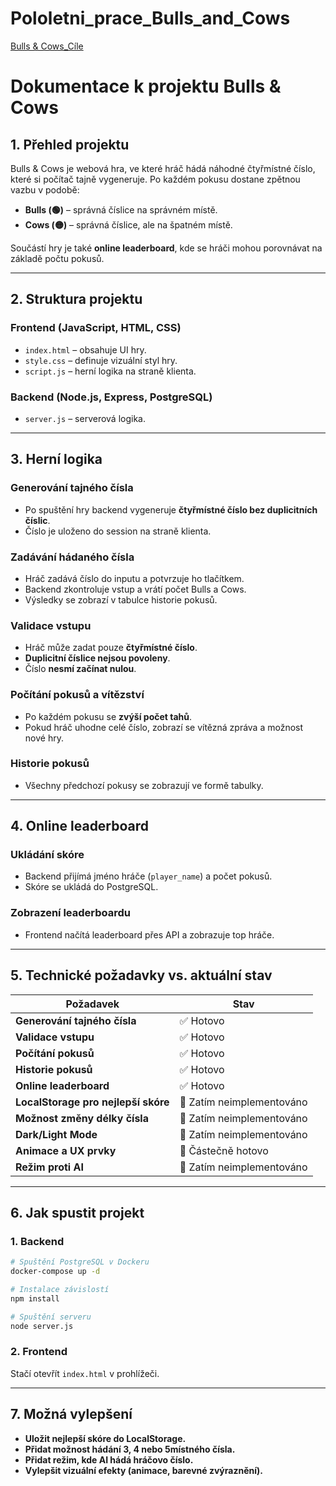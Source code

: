 # Pololetni_prace_Bulls_and_Cows
 
 [Bulls & Cows_Cíle](https://www.remnote.com/a/Seznam-projektu/67a09c942d1d3b8343d49e4b)

# Dokumentace k projektu Bulls & Cows

## 1. Přehled projektu
Bulls & Cows je webová hra, ve které hráč hádá náhodné čtyřmístné číslo, které si počítač tajně vygeneruje. Po každém pokusu dostane zpětnou vazbu v podobě:
- **Bulls (🟢)** – správná číslice na správném místě.
- **Cows (🟡)** – správná číslice, ale na špatném místě.

Součástí hry je také **online leaderboard**, kde se hráči mohou porovnávat na základě počtu pokusů.

---

## 2. Struktura projektu

### **Frontend (JavaScript, HTML, CSS)**
- `index.html` – obsahuje UI hry.
- `style.css` – definuje vizuální styl hry.
- `script.js` – herní logika na straně klienta.

### **Backend (Node.js, Express, PostgreSQL)**
- `server.js` – serverová logika.

---

## 3. Herní logika
### **Generování tajného čísla**
- Po spuštění hry backend vygeneruje **čtyřmístné číslo bez duplicitních číslic**.
- Číslo je uloženo do session na straně klienta.

### **Zadávání hádaného čísla**
- Hráč zadává číslo do inputu a potvrzuje ho tlačítkem.
- Backend zkontroluje vstup a vrátí počet Bulls a Cows.
- Výsledky se zobrazí v tabulce historie pokusů.

### **Validace vstupu**
- Hráč může zadat pouze **čtyřmístné číslo**.
- **Duplicitní číslice nejsou povoleny**.
- Číslo **nesmí začínat nulou**.

### **Počítání pokusů a vítězství**
- Po každém pokusu se **zvýší počet tahů**.
- Pokud hráč uhodne celé číslo, zobrazí se vítězná zpráva a možnost nové hry.

### **Historie pokusů**
- Všechny předchozí pokusy se zobrazují ve formě tabulky.

---

## 4. Online leaderboard
### **Ukládání skóre**
- Backend přijímá jméno hráče (`player_name`) a počet pokusů.
- Skóre se ukládá do PostgreSQL.

### **Zobrazení leaderboardu**
- Frontend načítá leaderboard přes API a zobrazuje top hráče.

---

## 5. Technické požadavky vs. aktuální stav

| Požadavek | Stav |
|-----------|------|
| **Generování tajného čísla** | ✅ Hotovo |
| **Validace vstupu** | ✅ Hotovo |
| **Počítání pokusů** | ✅ Hotovo |
| **Historie pokusů** | ✅ Hotovo |
| **Online leaderboard** | ✅ Hotovo |
| **LocalStorage pro nejlepší skóre** | 🔲 Zatím neimplementováno |
| **Možnost změny délky čísla** | 🔲 Zatím neimplementováno |
| **Dark/Light Mode** | 🔲 Zatím neimplementováno |
| **Animace a UX prvky** | 🔲 Částečně hotovo |
| **Režim proti AI** | 🔲 Zatím neimplementováno |

---

## 6. Jak spustit projekt
### **1. Backend**
```sh
# Spuštění PostgreSQL v Dockeru
docker-compose up -d

# Instalace závislostí
npm install

# Spuštění serveru
node server.js
```

### **2. Frontend**
Stačí otevřít `index.html` v prohlížeči.

---

## 7. Možná vylepšení
- **Uložit nejlepší skóre do LocalStorage.**
- **Přidat možnost hádání 3, 4 nebo 5místného čísla.**
- **Přidat režim, kde AI hádá hráčovo číslo.**
- **Vylepšit vizuální efekty (animace, barevné zvýraznění).**
